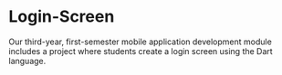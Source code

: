 # Login-Screen
Our third-year, first-semester mobile application development module includes a project where students create a login screen using the Dart language.
